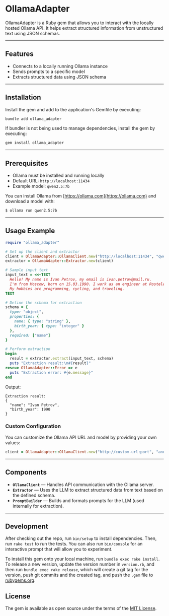 # OllamaAdapter

OllamaAdapter is a Ruby gem that allows you to interact with the locally hosted Ollama API. It helps extract structured information from unstructured text using JSON schemas.

---

## Features

- Connects to a locally running Ollama instance
- Sends prompts to a specific model
- Extracts structured data using JSON schema

---

## Installation

Install the gem and add to the application's Gemfile by executing:

```bash
bundle add ollama_adapter
```

If bundler is not being used to manage dependencies, install the gem by executing:

```bash
gem install ollama_adapter
```

---

## Prerequisites

- Ollama must be installed and running locally
- Default URL: `http://localhost:11434`
- Example model: `qwen2.5:7b`

You can install Ollama from [https://ollama.com](https://ollama.com) and download a model with:

```bash
$ ollama run qwen2.5:7b
```

---

## Usage Example

```ruby
require "ollama_adapter"

# Set up the client and extractor
client = OllamaAdapter::OllamaClient.new("http://localhost:11434", "qwen2.5:7b")
extractor = OllamaAdapter::Extractor.new(client)

# Sample input text
input_text = <<~TEXT
  Hello! My name is Ivan Petrov, my email is ivan.petrov@mail.ru.
  I'm from Moscow, born on 15.03.1990. I work as an engineer at Rostelecom.
  My hobbies are programming, cycling, and traveling.
TEXT

# Define the schema for extraction
schema = {
  type: "object",
  properties: {
    name: { type: "string" },
    birth_year: { type: "integer" }
  },
  required: ["name"]
}

# Perform extraction
begin
  result = extractor.extract(input_text, schema)
  puts "Extraction result:\n#{result}"
rescue OllamaAdapter::Error => e
  puts "Extraction error: #{e.message}"
end
```

Output:

```
Extraction result:
{
  "name": "Ivan Petrov",
  "birth_year": 1990
}
```

### Custom Configuration

You can customize the Ollama API URL and model by providing your own values:

```ruby
client = OllamaAdapter::OllamaClient.new("http://custom-url:port", "another-model")
```

---

## Components

- **`OllamaClient`** — Handles API communication with the Ollama server.
- **`Extractor`** — Uses the LLM to extract structured data from text based on the defined schema.
- **`PromptBuilder`** — Builds and formats prompts for the LLM (used internally for extraction).

---

## Development

After checking out the repo, run `bin/setup` to install dependencies. Then, run `rake test` to run the tests. You can also run `bin/console` for an interactive prompt that will allow you to experiment.

To install this gem onto your local machine, run `bundle exec rake install`. To release a new version, update the version number in `version.rb`, and then run `bundle exec rake release`, which will create a git tag for the version, push git commits and the created tag, and push the `.gem` file to [rubygems.org](https://rubygems.org).

## License

The gem is available as open source under the terms of the [MIT License](https://opensource.org/licenses/MIT).
